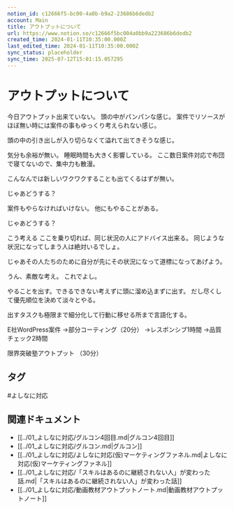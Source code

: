 ```yaml
---
notion_id: c12666f5-bc00-4a0b-b9a2-23686b6dedb2
account: Main
title: アウトプットについて
url: https://www.notion.so/c12666f5bc004a0bb9a223686b6dedb2
created_time: 2024-01-11T10:35:00.000Z
last_edited_time: 2024-01-11T10:35:00.000Z
sync_status: placeholder
sync_time: 2025-07-12T15:01:15.057295
---
```

# アウトプットについて


今日アウトプット出来ていない。
頭の中がパンパンな感じ。
案件でリソースがほぼ無い時には案件の事もゆっくり考えられない感じ。

頭の中の引き出しが入り切らなくて溢れて出てきそうな感じ。

気分も余裕が無い。
睡眠時間も大きく影響している。
ここ数日案件対応で布団で寝てないので、集中力も散漫。

こんなんでは新しいワクワクすることも出てくるはずが無い。

じゃあどうする？

案件もやらなければいけない。
他にもやることがある。

じゃあどうする？

こう考える
ここを乗り切れば、同じ状況の人にアドバイス出来る。
同じような状況になってしまう人は絶対いるでしょ。

じゃあその人たちのために自分が先にその状況になって道標になってあげよう。

うん、素敵な考え。
これでよし。

やることを出す。できるできない考えずに頭に溜め込まずに出す。
だし尽くして優先順位を決めて淡々とやる。

出すタスクも極限まで細分化して行動に移せる所まで言語化する。


E社WordPress案件
→部分コーティング（20分）
→レスポンシブ1時間
→品質チェック2時間


限界突破塾アウトプット
（30分）


## タグ

#よしなに対応 

## 関連ドキュメント

- [[../01_よしなに対応/グルコン4回目.md|グルコン4回目]]
- [[../01_よしなに対応/グルコン.md|グルコン]]
- [[../01_よしなに対応/よしなに対応(仮)マーケティングファネル.md|よしなに対応(仮)マーケティングファネル]]
- [[../01_よしなに対応/「スキルはあるのに継続されない人」が変わった話.md|「スキルはあるのに継続されない人」が変わった話]]
- [[../01_よしなに対応/動画教材アウトプットノート.md|動画教材アウトプットノート]]
